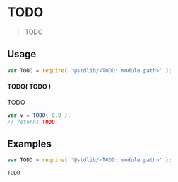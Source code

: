 # TODO

> TODO


<!-- Section to include introductory text. -->
<section class="intro">

</section>
<!-- /.intro -->

<!-- Package usage documentation. -->
<section class="usage">

## Usage

``` javascript
var TODO = require( '@stdlib/<TODO: module path>' );
```

#### TODO( TODO )

TODO

``` javascript
var v = TODO( 0.0 );
// returns TODO
```

</section>
<!-- /.usage -->

<!-- Package usage examples. -->
<section class="examples">

## Examples

``` javascript
var TODO = require( '@stdlib/<TODO: module path>' );

TODO
```

</section>
<!-- /.examples -->

<!-- Section to include cited references. -->
<section class="references">

</section>
<!-- /.references -->

<!-- Section for all links. -->
<section class="links">

</section>
<!-- /.links -->
